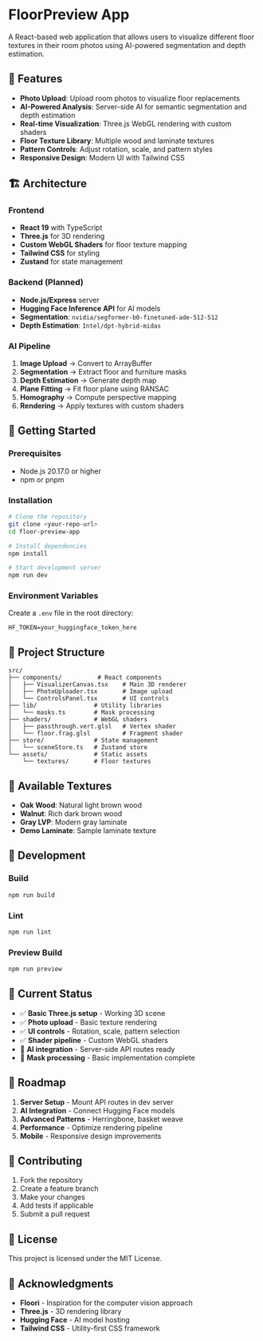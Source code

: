 # FloorPreview App

A React-based web application that allows users to visualize different floor textures in their room photos using AI-powered segmentation and depth estimation.

## 🎯 Features

- **Photo Upload**: Upload room photos to visualize floor replacements
- **AI-Powered Analysis**: Server-side AI for semantic segmentation and depth estimation
- **Real-time Visualization**: Three.js WebGL rendering with custom shaders
- **Floor Texture Library**: Multiple wood and laminate textures
- **Pattern Controls**: Adjust rotation, scale, and pattern styles
- **Responsive Design**: Modern UI with Tailwind CSS

## 🏗️ Architecture

### Frontend
- **React 19** with TypeScript
- **Three.js** for 3D rendering
- **Custom WebGL Shaders** for floor texture mapping
- **Tailwind CSS** for styling
- **Zustand** for state management

### Backend (Planned)
- **Node.js/Express** server
- **Hugging Face Inference API** for AI models
- **Segmentation**: `nvidia/segformer-b0-finetuned-ade-512-512`
- **Depth Estimation**: `Intel/dpt-hybrid-midas`

### AI Pipeline
1. **Image Upload** → Convert to ArrayBuffer
2. **Segmentation** → Extract floor and furniture masks
3. **Depth Estimation** → Generate depth map
4. **Plane Fitting** → Fit floor plane using RANSAC
5. **Homography** → Compute perspective mapping
6. **Rendering** → Apply textures with custom shaders

## 🚀 Getting Started

### Prerequisites
- Node.js 20.17.0 or higher
- npm or pnpm

### Installation
```bash
# Clone the repository
git clone <your-repo-url>
cd floor-preview-app

# Install dependencies
npm install

# Start development server
npm run dev
```

### Environment Variables
Create a `.env` file in the root directory:
```env
HF_TOKEN=your_huggingface_token_here
```

## 📁 Project Structure

```
src/
├── components/          # React components
│   ├── VisualizerCanvas.tsx    # Main 3D renderer
│   ├── PhotoUploader.tsx       # Image upload
│   └── ControlsPanel.tsx       # UI controls
├── lib/                # Utility libraries
│   └── masks.ts        # Mask processing
├── shaders/            # WebGL shaders
│   ├── passthrough.vert.glsl   # Vertex shader
│   └── floor.frag.glsl         # Fragment shader
├── store/              # State management
│   └── sceneStore.ts   # Zustand store
└── assets/             # Static assets
    └── textures/       # Floor textures
```

## 🎨 Available Textures

- **Oak Wood**: Natural light brown wood
- **Walnut**: Rich dark brown wood
- **Gray LVP**: Modern gray laminate
- **Demo Laminate**: Sample laminate texture

## 🔧 Development

### Build
```bash
npm run build
```

### Lint
```bash
npm run lint
```

### Preview Build
```bash
npm run preview
```

## 🎯 Current Status

- ✅ **Basic Three.js setup** - Working 3D scene
- ✅ **Photo upload** - Basic texture rendering
- ✅ **UI controls** - Rotation, scale, pattern selection
- ✅ **Shader pipeline** - Custom WebGL shaders
- 🔄 **AI integration** - Server-side API routes ready
- 🔄 **Mask processing** - Basic implementation complete

## 🚧 Roadmap

1. **Server Setup** - Mount API routes in dev server
2. **AI Integration** - Connect Hugging Face models
3. **Advanced Patterns** - Herringbone, basket weave
4. **Performance** - Optimize rendering pipeline
5. **Mobile** - Responsive design improvements

## 🤝 Contributing

1. Fork the repository
2. Create a feature branch
3. Make your changes
4. Add tests if applicable
5. Submit a pull request

## 📄 License

This project is licensed under the MIT License.

## 🙏 Acknowledgments

- **Floori** - Inspiration for the computer vision approach
- **Three.js** - 3D rendering library
- **Hugging Face** - AI model hosting
- **Tailwind CSS** - Utility-first CSS framework
